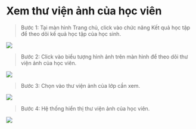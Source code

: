 # Xem thư viện ảnh của học viên

> Bước 1: Tại màn hình Trang chủ, click vào chức năng Kết quả học tập để theo dõi kế quả học tập của học sinh.

![](../.gitbook/assets/image%20%2821%29.png)

> Bước 2: Click vào biểu tượng hình ảnh trên màn hình để theo dõi thư viện ảnh của học viên.

![](../.gitbook/assets/image%20%2819%29.png)

> Bước 3: Chọn vào thư viện ảnh của lớp cần xem.

![](../.gitbook/assets/image%20%2861%29.png)

> Bước 4: Hệ thống hiển thị thư viện ảnh của học viên.

![](../.gitbook/assets/image%20%2863%29.png)

